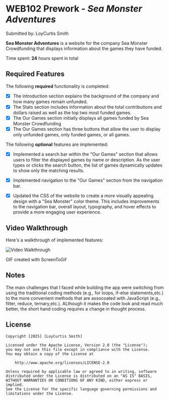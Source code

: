 # WEB102 Prework - *Sea Monster Adventures*

Submitted by: LoyCurtis Smith

**Sea Monster Adventures** is a website for the company Sea Monster Crowdfunding that displays information about the games they have funded.

Time spent: **24** hours spent in total

## Required Features

The following **required** functionality is completed:

* [x] The introduction section explains the background of the company and how many games remain unfunded.
* [x] The Stats section includes information about the total contributions and dollars raised as well as the top two most funded games.
* [x] The Our Games section initially displays all games funded by Sea Monster Crowdfunding
* [x] The Our Games section has three buttons that allow the user to display only unfunded games, only funded games, or all games.

The following **optional** features are implemented:

* [x] Implemented a search bar within the "Our Games" section that allows users to filter the displayed games by name or description. As the user types or clicks the search button, the list of games dynamically updates to show only the matching results.
* [x] Implemented navigation to the "Our Games" section from the navigation bar. 
* [x] Updated the CSS of the website to create a more visually appealing design with a "Sea Monster" color theme. This includes improvements to the navigation bar, overall layout, typography, and hover effects to provide a more engaging user experience.



## Video Walkthrough

Here's a walkthrough of implemented features:

<img src='assets/SeaMonster3.gif' title='Video Walkthrough' width='' alt='Video Walkthrough' />

<!-- Replace this with whatever GIF tool you used! -->
GIF created with ScreenToGif  
<!-- Recommended tools:
[Kap](https://getkap.co/) for macOS
[ScreenToGif](https://www.screentogif.com/) for Windows
[peek](https://github.com/phw/peek) for Linux. -->

## Notes

The main challenges that I faced while building the app were switching from using the traditional coding methods (e.g., for loops, if-else statements,etc.) to the more convenient methods that are assocoated with JavaScript (e.g., filter, reduce, ternary,etc.). ALthough it makes the code look and read much better, the short hand coding requires a change in thought process. 

## License

    Copyright [2025] [LoyCurtis Smith]

    Licensed under the Apache License, Version 2.0 (the "License");
    you may not use this file except in compliance with the License.
    You may obtain a copy of the License at

        http://www.apache.org/licenses/LICENSE-2.0

    Unless required by applicable law or agreed to in writing, software
    distributed under the License is distributed on an "AS IS" BASIS,
    WITHOUT WARRANTIES OR CONDITIONS OF ANY KIND, either express or implied.
    See the License for the specific language governing permissions and
    limitations under the License.
